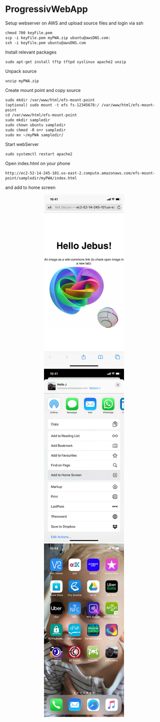 # ProgressivWebApp

Setup webserver on AWS and upload source files and login via ssh
```
chmod 700 keyFile.pem
scp -i keyFile.pem myPWA.zip ubuntu@awsDNS.com:
ssh -i keyFile.pem ubuntu@awsDNS.com
```

Install relevant packages
```
sudo apt-get install tftp tftpd syslinux apache2 unzip
```

Unpack source
```
unzip myPWA.zip
```

Create mount point and copy source
```
sudo mkdir /var/www/html/efs-mount-point
(optional) sudo mount -t efs fs-12345678:/ /var/www/html/efs-mount-point
cd /var/www/html/efs-mount-point 
sudo mkdir sampledir
sudo chown ubuntu sampledir
sudo chmod -R o+r sampledir
sudo mv ~/myPWA sampledir/
```

Start webServer
```
sudo systemctl restart apache2
```

Open index.html on your phone
```
http://ec2-52-14-245-101.us-east-2.compute.amazonaws.com/efs-mount-point/sampledir/myPWA/index.html
```

and add to home screen 
<p align="center">
<img src="./screenshot03.png" width="256">
<img src="./screenshot02.png" width="256">
<img src="./screenshot01.png" width="256">
</p>

